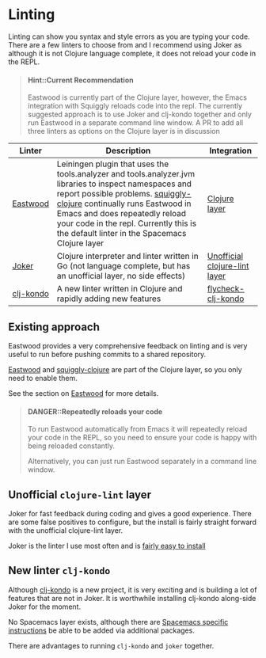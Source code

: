 # Linting


Linting can show you syntax and style errors as you are typing your code.  There are a few linters to choose from and I recommend using Joker as although it is not Clojure language complete, it does not reload your code in the REPL.

> #### Hint::Current Recommendation
> Eastwood is currently part of the Clojure layer, however, the Emacs integration with Squiggly reloads code into the repl.  The currently suggested approach is to use Joker and clj-kondo together and only run Eastwood in a separate command line window.
> A PR to add all three linters as options on the Clojure layer is in discussion

| Linter                                             | Description                                                                                                 | Integration                                                           |
|----------------------------------------------------|-------------------------------------------------------------------------------------------------------------|-----------------------------------------------------------------------|
| [Eastwood](https://github.com/jonase/eastwood)     | Leiningen plugin that uses the tools.analyzer and tools.analyzer.jvm libraries to inspect namespaces and report possible problems.  [squiggly-clojure](https://github.com/clojure-emacs/squiggly-clojure) continually runs Eastwood in Emacs and does repeatedly reload your code in the repl.  Currently this is the default linter in the Spacemacs Clojure layer | [Clojure layer](http://develop.spacemacs.org/layers/+lang/clojure/README.html)                                                                                                            |
| [Joker](https://github.com/candid82/joker)         | Clojure interpreter and linter written in Go (not language complete, but has an unofficial layer, no side effects) | [Unofficial clojure-lint layer](https://github.com/n2o/clojure-lint-spacemacs-layer)                                                                      |
| [clj-kondo](https://github.com/borkdude/clj-kondo) | A new linter written in Clojure and rapidly adding new features                                             | [flycheck-clj-kondo](https://github.com/borkdude/flycheck-clj-kondo)                                                    |


## Existing approach

Eastwood provides a very comprehensive feedback on linting and is very useful to run before pushing commits to a shared repository.

[Eastwood](https://github.com/jonase/eastwood) and [squiggly-clojure](https://github.com/clojure-emacs/squiggly-clojure) are part of the Clojure layer, so you only need to enable them.

See the section on [Eastwood](/improving-code/linting/eastwood.html) for more details.

> #### DANGER::Repeatedly reloads your code
> To run Eastwood automatically from Emacs it will repeatedly reload your code in the REPL, so you need to ensure your code is happy with being reloaded constantly.
>
> Alternatively, you can just run Eastwood separately in a command line window.


## Unofficial `clojure-lint` layer

Joker for fast feedback during coding and gives a good experience.  There are some false positives to configure, but the install is fairly straight forward with the unofficial clojure-lint layer.

Joker is the linter I use most often and is [fairly easy to install](/improving-code/linting/jocker.html)


## New linter `clj-kondo`

Although [clj-kondo](https://github.com/borkdude/clj-kondo) is a new project, it is very exciting and is building a lot of features that are not in Joker.  It is worthwhile installing clj-kondo along-side Joker for the moment.

No Spacemacs layer exists, although there are [Spacemacs specific instructions](https://github.com/borkdude/clj-kondo/blob/master/doc/editor-integration.md#spacemacs) be able to be added via additional packages.

There are advantages to running `clj-kondo` and `joker` together.
